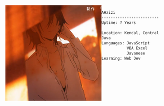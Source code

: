 <img align="left" src="images/profile.jpg" alt="sensei" height="300" width="300" /> 

```
AHzizi
-------------------------
Uptime: ? Years

Location: Kendal, Central Java
Languages: JavaScript
           VBA Excel
           Javanese
Learning: Web Dev

```